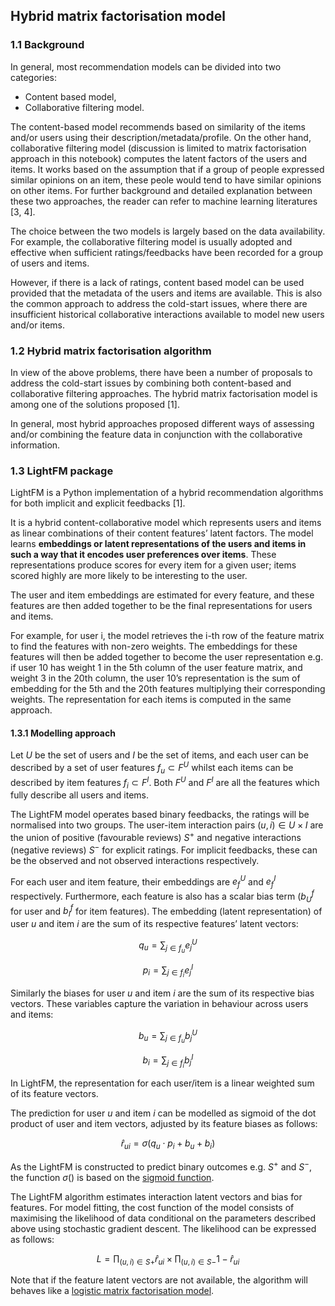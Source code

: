 ## Hybrid matrix factorisation model

### 1.1 Background

In general, most recommendation models can be divided into two categories:
- Content based model,
- Collaborative filtering model.

The content-based model recommends based on similarity of the items and/or users using their description/metadata/profile. On the other hand, collaborative filtering model (discussion is limited to matrix factorisation approach in this notebook) computes the latent factors of the users and items. It works based on the assumption that if a group of people expressed similar opinions on an item, these peole would tend to have similar opinions on other items. For further background and detailed explanation between these two approaches, the reader can refer to machine learning literatures [3, 4].

The choice between the two models is largely based on the data availability. For example, the collaborative filtering model is usually adopted and effective when sufficient ratings/feedbacks have been recorded for a group of users and items.

However, if there is a lack of ratings, content based model can be used provided that the metadata of the users and items are available. This is also the common approach to address the cold-start issues, where there are insufficient historical collaborative interactions available to model new users and/or items.

<!-- In addition, most collaborative filtering models only consume explicit ratings e.g. movie 

**NOTE** add stuff about implicit and explicit ratings -->

### 1.2 Hybrid matrix factorisation algorithm

In view of the above problems, there have been a number of proposals to address the cold-start issues by combining both content-based and collaborative filtering approaches. The hybrid matrix factorisation model is among one of the solutions proposed [1].  

In general, most hybrid approaches proposed different ways of assessing and/or combining the feature data in conjunction with the collaborative information.

### 1.3 LightFM package 

LightFM is a Python implementation of a hybrid recommendation algorithms for both implicit and explicit feedbacks [1].

It is a hybrid content-collaborative model which represents users and items as linear combinations of their content features’ latent factors. The model learns **embeddings or latent representations of the users and items in such a way that it encodes user preferences over items**. These representations produce scores for every item for a given user; items scored highly are more likely to be interesting to the user.

The user and item embeddings are estimated for every feature, and these features are then added together to be the final representations for users and items. 

For example, for user i, the model retrieves the i-th row of the feature matrix to find the features with non-zero weights. The embeddings for these features will then be added together to become the user representation e.g. if user 10 has weight 1 in the 5th column of the user feature matrix, and weight 3 in the 20th column, the user 10’s representation is the sum of embedding for the 5th and the 20th features multiplying their corresponding weights. The representation for each items is computed in the same approach. 

#### 1.3.1 Modelling approach

Let $`U`$ be the set of users and $`I`$ be the set of items, and each user can be described by a set of user features $`f_{u} \subset F^{U}`$ whilst each items can be described by item features $`f_{i} \subset F^{I}`$. Both $`F^{U}`$ and $`F^{I}`$ are all the features which fully describe all users and items. 

The LightFM model operates based binary feedbacks, the ratings will be normalised into two groups. The user-item interaction pairs $`(u,i) \in U\times I`$ are the union of positive (favourable reviews) $`S^+`$ and negative interactions (negative reviews) $`S^-`$ for explicit ratings. For implicit feedbacks, these can be the observed and not observed interactions respectively.

For each user and item feature, their embeddings are $`e_{f}^{U}`$ and $`e_{f}^{I}`$ respectively. Furthermore, each feature is also has a scalar bias term ($`b_U^f`$ for user and $`b_I^f`$ for item features). The embedding (latent representation) of user $`u`$ and item $`i`$ are the sum of its respective features’ latent vectors:

```math
q_{u} = \sum_{j \in f_{u}} e_{j}^{U}
```

```math
p_{i} = \sum_{j \in f_{i}} e_{j}^{I}
```

Similarly the biases for user $`u`$ and item $`i`$ are the sum of its respective bias vectors. These variables capture the variation in behaviour across users and items:

```math
b_{u} = \sum_{j \in f_{u}} b_{j}^{U}
```

```math
b_{i} = \sum_{j \in f_{i}} b_{j}^{I}
```

In LightFM, the representation for each user/item is a linear weighted sum of its feature vectors.

The prediction for user $`u`$ and item $`i`$ can be modelled as sigmoid of the dot product of user and item vectors, adjusted by its feature biases as follows:

```math
\hat{r}_{ui} = \sigma (q_{u} \cdot p_{i} + b_{u} + b_{i})
```

As the LightFM is constructed to predict binary outcomes e.g. $`S^+`$ and $`S^-`$, the function $`\sigma()`$ is based on the [sigmoid function](https://mathworld.wolfram.com/SigmoidFunction.html). 

The LightFM algorithm estimates interaction latent vectors and bias for features. For model fitting, the cost function of the model consists of maximising the likelihood of data conditional on the parameters described above using stochastic gradient descent. The likelihood can be expressed as follows:

```math
L = \prod_{(u,i) \in S+}\hat{r}_{ui} \times \prod_{(u,i) \in S-}1 - \hat{r}_{ui}
```

Note that if the feature latent vectors are not available, the algorithm will behaves like a [logistic matrix factorisation model](http://stanford.edu/~rezab/nips2014workshop/submits/logmat.pdf).